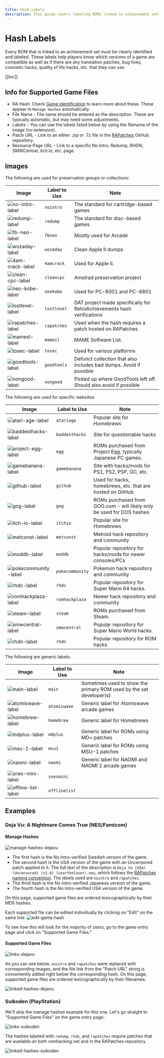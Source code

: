 ```yaml
---
title: Hash Labels
description: This guide covers labeling ROMs linked to achievement sets, including label types, image labels, and examples.
---
```


# Hash Labels

Every ROM that is linked to an achievement set must be clearly identified and labeled. These labels help players know which versions of a game are compatible as well as if there are any translation patches, bug fixes, cosmetic hacks, quality of life hacks, etc. that they can use.

[[toc]]

## Info for Supported Game Files

- RA Hash: Check [Game Identification](/developer-docs/game-identification) to learn more about these. These appear in `Manage Hashes` automatically.
- File Name - File name should be entered as the description. These are typically automatic, but may need some adjustments.
- Labels - You can use the labels listed below by using the filename of the image (no extension).
- Patch URL - Link to an either .zip or .7z file in the [RAPatches](https://github.com/RetroAchievements/RAPatches) GitHub repository. 
- Resource Page URL - Link to a specific No Intro, Redump, RHDN, SMWCentral, itch.io, etc. page.

## Images

The following are used for preservation groups or collections:

| Image                                                                                | Label to Use  | Note                                                                   |
| ------------------------------------------------------------------------------------ | ------------- | ---------------------------------------------------------------------- |
| ![no-intro-label](https://retroachievements.org/Images/labels/nointro.png)           | `nointro`     | The standard for cartridge-based games                                 |
| ![redump-label](https://retroachievements.org/Images/labels/redump.png)              | `redump`      | The standard for disc-based games                                      |
| ![fb-neo-label](https://retroachievements.org/Images/labels/fbneo.png)               | `fbneo`       | Mostly used for Arcade                                                 |
| ![wozaday-label](https://retroachievements.org/assets/images/labels/wozaday.png)     | `wozaday`     | Clean Apple II dumps                                                   |
| ![4am-crack-label](https://retroachievements.org/Images/labels/4amcrack.png)         | `4amcrack`    | Used for Apple II.                                                     |
| ![clean-cpc-label](https://retroachievements.org/Images/labels/cleancpc.png)         | `cleancpc`    | Amstrad preservation project                                           |
| ![neo-kobe-label](https://retroachievements.org/Images/labels/neokobe.png)           | `neokobe`     | Used for PC-8001 and PC-8801                                           |
| ![lostlevel-label](https://retroachievements.org/assets/images/labels/lostlevel.png) | `lostlevel`   | DAT project made specifically for RetroAchievements hash verifications |
| ![rapatches-label](https://retroachievements.org/Images/labels/rapatches.png)        | `rapatches`   | Used when the hash requires a patch hosted on RAPatches                |
| ![mamesl-label](https://retroachievements.org/Images/labels/mamesl.png)              | `mamesl`      | MAME Software List.                                                    |
| ![tosec-label](https://retroachievements.org/Images/labels/tosec.png)                | `tosec`       | Used for various platforms                                             |
| ![goodtools-label](https://retroachievements.org/Images/labels/goodtools.png)        | `goodtools`   | Defunct collection that also includes bad dumps. Avoid if possible     |
| ![nongood-label](https://retroachievements.org/Images/labels/nongood.png)            | `nongood`     | Picked up where GoodTools left off. Should also avoid if possible      |

The following are used for specific websites:

| Image                                                                                 | Label to Use   | Note                                                                   |
| ------------------------------------------------------------------------------------- | -------------- | ---------------------------------------------------------------------- |
| ![atari-age-label](https://retroachievements.org/Images/labels/atariage.png)          | `atariage`     | Popular site for Homebrews                                             |
| ![baddesthacks-label](https://retroachievements.org/Images/labels/baddesthacks.png)   | `baddesthacks` | Site for questionable hacks                                            |
| ![project-egg-label](https://retroachievements.org/Images/labels/egg.png)             | `egg`          | ROMs purchased from Project Egg, typically Japanese PC games.          |
| ![gamebanana-label](https://retroachievements.org/Images/labels/gamebanana.png)       | `gamebanana`   | Site with hacks/mods for PS1, PS2, PSP, GC, etc.                       |
| ![github-label](https://retroachievements.org/Images/labels/github.png)               | `github`       | Used for hacks, homebrews, etc. that are hosted on GitHub              |
| ![gog-label](https://retroachievements.org/Images/labels/gog.png)                     | `gog`          | ROMs purchased from GOG.com - will likely only be used for DOS hashes  |
| ![itch-io-label](https://retroachievements.org/Images/labels/itchio.png)              | `itchio`       | Popular site for Homebrews                                             |
| ![metconst-label](https://retroachievements.org/Images/labels/metconst.png)           | `metconst`     | Metroid hack repository and community                                  |
| ![moddb-label](https://retroachievements.org/Images/labels/moddb.png)                 | `moddb`        | Popular repository for hacks/mods for newer consoles/PCs               |
| ![pokecommunity-label](https://retroachievements.org/Images/labels/pokecommunity.png) | `pokecommunity`| Pokemon hack repository and community                                  |
| ![rhdc-label](https://retroachievements.org/Images/labels/rhdc.png)                   | `rhdc`         | Popular repository for Super Mario 64 hacks.                           |
| ![romhackplaza-label](https://retroachievements.org/Images/labels/romhackplaza.png)   | `romhackplaza` | Newer hack repository and community                                    |
| ![steam-label](https://retroachievements.org/Images/labels/steam.png)                 | `steam`        | ROMs purchased from Steam.                                             |
| ![smwcentral-label](https://retroachievements.org/Images/labels/smwcentral.png)       | `smwcentral`   | Popular repository for Super Mario World hacks.                        |
| ![rhdn-label](https://retroachievements.org/Images/labels/rhdn.png)                   | `rhdn`         | Popular repository for ROM hacks                                       |

The following are generic labels:

| Image                                                                                | Label to Use  | Note                                                                   |
| ------------------------------------------------------------------------------------ | ------------- | ---------------------------------------------------------------------- |
| ![main-label](https://retroachievements.org/Images/labels/main.png)                  | `main`        | Sometimes used to show the primary ROM used by the set developer(s)    |
| ![atomiswave-label](https://retroachievements.org/Images/labels/atomiswave.png)      | `atomiswave`  | Generic label for Atomiswave arcade games                              |
| ![homebrew-label](https://retroachievements.org/Images/labels/homebrew.png)          | `homebrew`    | Generic label for Homebrews                                            |
| ![mdplus-label](https://retroachievements.org/Images/labels/mdplus.png)              | `mdplus`      | Generic label for ROMs using MD+ patches                               |
| ![msu-1-label](https://retroachievements.org/Images/labels/msu1.png)                 | `msu1`        | Generic label for ROMs using MSU-1 patches                             |
| ![naomi-label](https://retroachievements.org/Images/labels/naomi.png)                | `naomi`       | Generic label for NAOMI and NAOMI 2 arcade games                       |
| ![snes-mini-label](https://retroachievements.org/Images/labels/snesmini.png)         | `snesmini`    |                                                                        |
| ![offline-list-label](https://retroachievements.org/Images/labels/offlinelist.png)   | `offlinelist` |                                                                        |

## Examples

### Deja Vu: A Nightmare Comes True (NES/Famicom)

#### Manage Hashes

![manage-hashes-dejavu](/public/manage-hashes-dejavu.png)

- The first hash is the No Intro-verified Swedish version of the game.
- The second hash is the USA version of the game with an Uncensored patch applied to it. The full text of the description is `Deja Vu (USA) (Uncensored) (v1.0) (usertheloset).nes`, which follows the [RAPatches naming convention](https://github.com/RetroAchievements/RAPatches#naming-convention). The labels used are `nointro` and `rapatches`.
- The third hash is the No Intro-verified Japanese version of the game.
- The fourth hash is the No Intro-verified USA version of the game.

On this page, supported game files are ordered lexicographically by their MD5 hashes.

Each supported file can be edited individually by clicking on "Edit" on the same line:
![edit-game-hash](/public/edit-game-hash.png)

To see how this will look for the majority of users, go to the game entry page and click on "Supported Game Files."

#### Supported Game Files
![links-dejavu](/public/links-dejavu.png)

As you can see below, `nointro` and `rapatches` were replaced with corresponding images, and the file link from the "Patch URL" string is conveniently added right below the corresponding hash. On this page, supported game files are ordered lexicographically by their filenames.

![linked-hashes-dejavu](/public/supported-game-files-dejavu.png)

### Suikoden (PlayStation)

We'll skip the manage hashes example for this one. Let's go straight to "Supported Game Files" on the game entry page:

![links-suikoden](/public/links-suikoden.png)

The hashes labeled with `redump`, `rhdn`, and `rapatches` require patches that are available on both romhacking.net and in the RAPatches repository.

![linked-hashes-suikoden](/public/supported-game-files-suikoden.png)
